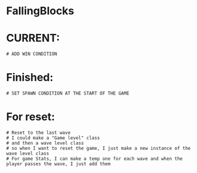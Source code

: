 # FallingBlocks


# CURRENT:
    # ADD WIN CONDITION

# Finished: 
    # SET SPAWN CONDITION AT THE START OF THE GAME


# For reset:
    # Reset to the last wave
    # I could make a "Game level" class
    # and then a wave level class
    # so when I want to reset the game, I just make a new instance of the wave level class 
    # For game Stats, I can make a temp one for each wave and when the player passes the wave, I just add them 


